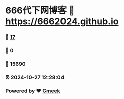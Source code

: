 # 666代下网博客 :link: https://6662024.github.io 
### :page_facing_up: [17](https://6662024.github.io/tag.html) 
### :speech_balloon: 0 
### :hibiscus: 15690 
### :alarm_clock: 2024-10-27 12:28:04 
### Powered by :heart: [Gmeek](https://github.com/Meekdai/Gmeek)
